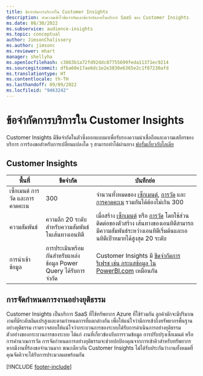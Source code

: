 ```yaml
---
title: ข้อจำกัดการบริการใน Customer Insights
description: ทำความเข้าใจขีดจำกัดและข้อจำกัดภายในบริการ SaaS ของ Customer Insights
ms.date: 08/30/2022
ms.subservice: audience-insights
ms.topic: conceptual
author: JimsonChalissery
ms.author: jimsonc
ms.reviewer: mhart
manager: shellyha
ms.openlocfilehash: c3863b1a72fd92ddc87755699feda11371ec9214
ms.sourcegitcommit: dfba60e17ae6dc1e2e3830e6365e2c1f87230afd
ms.translationtype: HT
ms.contentlocale: th-TH
ms.lasthandoff: 09/09/2022
ms.locfileid: "9463242"
---
```

# <a name="service-limits-in-customer-insights"></a>ข้อจำกัดการบริการใน Customer Insights

 Customer Insights มีขีดจำกัดในตัวซึ่งออกแบบมาเพื่อรับรองความน่าเชื่อถือและความเสถียรของบริการ การร้องขอสำหรับการเปลี่ยนแปลงใด ๆ สามารถทำได้ผ่านทาง [ฟอรั่มเกี่ยวกับไอเดีย](https://go.microsoft.com/fwlink/?linkid=2074172)

## <a name="customer-insights"></a>Customer Insights

| พื้นที่  | ขีดจำกัด  | บันทึกย่อ |
|-------------|---------------------------------------------------------------------|---------------------------------------------------------------------|
| เซ็กเมนต์ การวัด และการคาดคะเน | 300  | จำนวนทั้งหมดของ [เซ็กเมนต์](segments.md), [การวัด](measures.md) และ [การคาดคะเน](predictions-overview.md) รวมกันได้ต้องไม่เกิน 300  |
| ความสัมพันธ์ | ความลึก 20 ระดับสำหรับความสัมพันธ์ในเส้นทางเอนทิตี | เมื่อสร้าง [เซ็กเมนต์](segments.md) หรือ [การวัด](measures.md) โดยใช้ส่วนติดต่อของตัวสร้าง เส้นทางของเอนทิตีสามารถมีความสัมพันธ์ระหว่างเอนทิตีเริ่มต้นและเอนทิตีเป้าหมายได้สูงสุด 20 ระดับ  |
|การนำเข้าข้อมูล| การประเมินพร้อมกันสำหรับแหล่งข้อมูล Power Query ได้รับการจำกัด | Customer Insights มี [ขีดจำกัดการรีเฟรช เช่น กระแสข้อมูล ใน PowerBI.com](/power-query/power-query-online-limits#refresh-limits) เหมือนกัน |

## <a name="fair-scheduling-of-jobs"></a>การจัดกำหนดการงานอย่างยุติธรรม

Customer Insights เป็นบริการ SaaS ที่ใช้ทรัพยากร Azure ที่ใช้ร่วมกัน ลูกค้ามักจะมีปริมาณงานที่มีระดับผันแปรสูงและตามกำหนดการที่แตกต่างกัน เพื่อให้แน่ใจว่ามีการเข้าถึงทรัพยากรพื้นฐานอย่างยุติธรรม เราตรวจสอบให้แน่ใจว่ากระบวนการของระบบได้รับการดำเนินการอย่างยุติธรรม ตัวอย่างของกระบวนการของระบบ ได้แก่ งานที่เกี่ยวข้องกับการรวมข้อมูล การปรับปรุงเซ็กเมนต์ หรือการคำนวณการวัด การจัดกำหนดการอย่างยุติธรรมจะช่วยปกป้องคุณจากการเข้าคิวสำหรับทรัพยากรหากมีงานที่ร้องขอจำนวนมาก ขณะเดียวกัน Customer Insights ไม่ได้รับประกันว่างานทั้งหมดที่คุณจัดคิวจะได้รับการประมวลผลพร้อมกัน

[!INCLUDE [footer-include](includes/footer-banner.md)]
